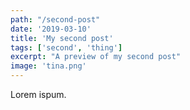```yaml
---
path: "/second-post"
date: '2019-03-10'
title: 'My second post'
tags: ['second', 'thing']
excerpt: "A preview of my second post"
image: 'tina.png'
---
```


Lorem ispum.
